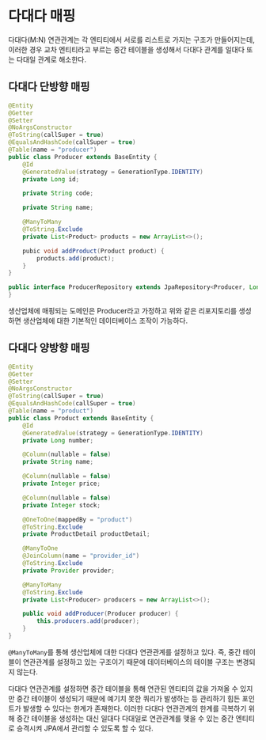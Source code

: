 # 다대다 매핑
다대다(M:N) 연관관계는 각 엔티티에서 서로를 리스트로 가지는 구조가 만들어지는데, 이러한 경우 교차 엔티티라고 부르는 중간 테이블을 생성해서 다대다 관계를 일대다 또는 다대일 관계로 해소한다.

## 다대다 단방향 매핑

```java
@Entity
@Getter
@Setter
@NoArgsConstructor
@ToString(callSuper = true)
@EqualsAndHashCode(callSuper = true)
@Table(name = "producer")
public class Producer extends BaseEntity {
    @Id
    @GeneratedValue(strategy = GenerationType.IDENTITY)
    private Long id;

    private String code;

    private String name;

    @ManyToMany
    @ToString.Exclude
    private List<Product> products = new ArrayList<>();

    pubic void addProduct(Product product) {
        products.add(product);
    }
}
```

```java
public interface ProducerRepository extends JpaRepository<Producer, Long> {
}
```

생산업체에 매핑되는 도메인은 Producer라고 가정하고 위와 같은 리포지토리를 생성하면 생산업체에 대한 기본적인 데이터베이스 조작이 가능하다.

## 다대다 양방향 매핑

```java
@Entity
@Getter
@Setter
@NoArgsConstructor
@ToString(callSuper = true)
@EqualsAndHashCode(callSuper = true)
@Table(name = "product")
public class Product extends BaseEntity {
    @Id
    @GeneratedValue(strategy = GenerationType.IDENTITY)
    private Long number;

    @Column(nullable = false)
    private String name;

    @Column(nullable = false)
    private Integer price;

    @Column(nullable = false)
    private Integer stock;

    @OneToOne(mappedBy = "product")
    @ToString.Exclude
    private ProductDetail productDetail;

    @ManyToOne
    @JoinColumn(name = "provider_id")
    @ToString.Exclude
    private Provider provider;

    @ManyToMany
    @ToString.Exclude
    private List<Producer> producers = new ArrayList<>();

    public void addProducer(Producer producer) {
        this.producers.add(producer);
    }
}
```

`@ManyToMany`를 통해 생산업체에 대한 다대다 연관관계를 설정하고 있다. 즉, 중간 테이블이 연관관계를 설정하고 있는 구조이기 때문에 데이터베이스의 테이블 구조는 변경되지 않는다.

다대다 연관관계를 설정하면 중간 테이블을 통해 연관된 엔티티의 값을 가져올 수 있지만 중간 테이블이 생성되기 때문에 예기치 못한 쿼리가 발생하는 등 관리하기 힘든 포인트가 발생할 수 있다는 한계가 존재한다. 이러한 다대다 연관관계의 한계를 극복하기 위해 중간 테이블을 생성하는 대신 일대다 다대일로 연관관계를 맺을 수 있는 중간 엔티티로 승격시켜 JPA에서 관리할 수 있도록 할 수 있다.
